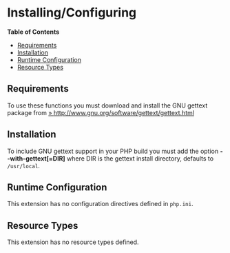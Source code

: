 Installing/Configuring
======================

**Table of Contents**

-   [Requirements](/gettext/setup.html#Requirements)
-   [Installation](/gettext/setup.html#Installation)
-   [Runtime Configuration](/gettext/setup.html#Runtime%20Configuration)
-   [Resource Types](/gettext/setup.html#Resource%20Types)

Requirements
------------

To use these functions you must download and install the GNU gettext
package from
<a href="http://www.gnu.org/software/gettext/gettext.html" class="link external">» http://www.gnu.org/software/gettext/gettext.html</a>

Installation
------------

To include GNU gettext support in your PHP build you must add the option
**--with-gettext\[=DIR\]** where DIR is the gettext install directory,
defaults to `/usr/local`.

Runtime Configuration
---------------------

This extension has no configuration directives defined in `php.ini`.

Resource Types
--------------

This extension has no resource types defined.
